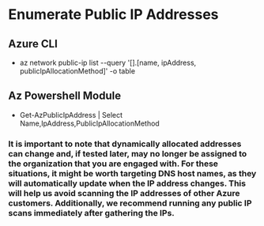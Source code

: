 # Enumerate Public IP Addresses

## Azure CLI

 - az network public-ip list --query '[].[name, ipAddress, publicIpAllocationMethod]' -o table

## Az Powershell Module

 - Get-AzPublicIpAddress | Select Name,IpAddress,PublicIpAllocationMethod

### It is important to note that dynamically allocated addresses can change and, if tested later, may no longer be assigned to the organization that you are engaged with. For these situations, it might be worth targeting DNS host names, as they will automatically update when the IP address changes. This will help us avoid scanning the IP addresses of other Azure customers. Additionally, we recommend running any public IP scans immediately after gathering the IPs.
